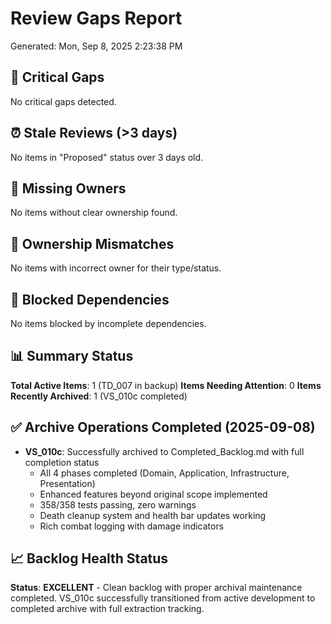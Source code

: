 # Review Gaps Report
Generated: Mon, Sep  8, 2025  2:23:38 PM

## 🚨 Critical Gaps
No critical gaps detected.

## ⏰ Stale Reviews (>3 days)
No items in "Proposed" status over 3 days old.

## 👤 Missing Owners
No items without clear ownership found.

## 🔄 Ownership Mismatches  
No items with incorrect owner for their type/status.

## 🚧 Blocked Dependencies
No items blocked by incomplete dependencies.

## 📊 Summary Status
**Total Active Items**: 1 (TD_007 in backup)
**Items Needing Attention**: 0 
**Items Recently Archived**: 1 (VS_010c completed)

## ✅ Archive Operations Completed (2025-09-08)
- **VS_010c**: Successfully archived to Completed_Backlog.md with full completion status
  - All 4 phases completed (Domain, Application, Infrastructure, Presentation)
  - Enhanced features beyond original scope implemented
  - 358/358 tests passing, zero warnings
  - Death cleanup system and health bar updates working
  - Rich combat logging with damage indicators

## 📈 Backlog Health Status
**Status**: **EXCELLENT** - Clean backlog with proper archival maintenance completed. VS_010c successfully transitioned from active development to completed archive with full extraction tracking.